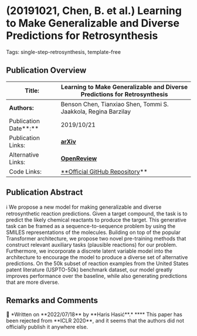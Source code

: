 # (20191021, Chen, B. et al.) Learning to Make Generalizable and Diverse Predictions for Retrosynthesis

Tags: single-step-retrosynthesis, template-free

## Publication Overview

| **Title:**  | Learning to Make Generalizable and Diverse Predictions for Retrosynthesis |
| --- | --- |
| **Authors:**  | Benson Chen, Tianxiao Shen, Tommi S. Jaakkola, Regina Barzilay |
| Publication Date**:**  | 2019/10/21 |
| Publication Links: | [**arXiv**](https://arxiv.org/abs/1910.09688) |
| Alternative Links: | [**OpenReview**](https://openreview.net/forum?id=BygfrANKvB) |
| Code Links: | [**Official GitHub Repository](https://github.com/iclr-2020-retro/retro_smiles_transformer)**  |

## Publication Abstract

<aside>
ℹ️ We propose a new model for making generalizable and diverse retrosynthetic reaction predictions. Given a target compound, the task is to predict the likely chemical reactants to produce the target. This generative task can be framed as a sequence-to-sequence problem by using the SMILES representations of the molecules. Building on top of the popular Transformer architecture, we propose two novel pre-training methods that construct relevant auxiliary tasks (plausible reactions) for our problem. Furthermore, we incorporate a discrete latent variable model into the architecture to encourage the model to produce a diverse set of alternative predictions. On the 50k subset of reaction examples from the United States patent literature (USPTO-50k) benchmark dataset, our model greatly improves performance over the baseline, while also generating predictions that are more diverse.

</aside>

## Remarks and Comments

<aside>
💬 *Written on **2022/07/18** by **Haris Hasić**.*
****
This paper has been rejected from **ICLR 2020**, and it seems that the authors did not officially publish it anywhere else.

</aside>